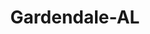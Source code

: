 ---
title: Gardendale-AL
slug: gardendale-al
f_state:
- cms/state/alabama.md
f_locations:
- cms/payday-loan/advance-america-1082.md
- cms/payday-loan/advance-america-1083.md
- cms/payday-loan/cashzone-check-cashing-corp-9487.md
- cms/payday-loan/check-into-cash-inc-13014.md
- cms/payday-loan/fast-cash-of-gardendale-17817.md
updated-on: '2024-05-30T13:41:28.615Z'
created-on: '2024-05-30T13:41:28.615Z'
published-on: '2024-05-30T13:54:32.469Z'
f_city: Gardendale
layout: '[city].html'
tags: city
---